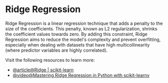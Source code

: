 # Ridge Regression

Ridge Regression is a linear regression technique that adds a penalty to the size of the coefficients. This penalty, known as L2 regularization, shrinks the coefficient values towards zero. By adding this constraint, Ridge Regression aims to reduce the model's complexity and prevent overfitting, especially when dealing with datasets that have high multicollinearity (where predictor variables are highly correlated).

Visit the following resources to learn more:

- [@article@Ridge | scikit-learn](https://scikit-learn.org/stable/modules/generated/sklearn.linear_model.Ridge.html)
- [@video@Mastering Ridge Regression in Python with scikit-learnv](https://www.youtube.com/watch?v=GMF4Td7KtB0)